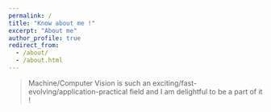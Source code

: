 ```yaml
---
permalink: /
title: "Know about me !"
excerpt: "About me"
author_profile: true
redirect_from: 
  - /about/
  - /about.html
---
```


> Machine/Computer Vision is such an <bold>exciting</bold>/<bold>fast-evolving</bold>/<bold>application-practical</bold> field and I am delightful to be a part of it !
